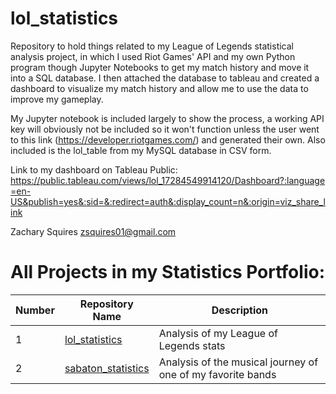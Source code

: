 # lol_statistics

Repository to hold things related to my League of Legends statistical analysis project, in which I used Riot Games' API and my own Python program though Jupyter Notebooks to get my match history and move it into a SQL database. I then attached the database to tableau and created a dashboard to visualize my match history and allow me to use the data to improve my gameplay. 

My Jupyter notebook is included largely to show the process, a working API key will obviously not be included so it won't function unless the user went to this link (https://developer.riotgames.com/) and generated their own. Also included is the lol_table from my MySQL database in CSV form. 

Link to my dashboard on Tableau Public:
https://public.tableau.com/views/lol_17284549914120/Dashboard?:language=en-US&publish=yes&:sid=&:redirect=auth&:display_count=n&:origin=viz_share_link

Zachary Squires
zsquires01@gmail.com

# All Projects in my Statistics Portfolio:
| Number  | Repository Name | Description  |
| ------------- | ------------- | ------------- |
| 1  | [lol_statistics](https://github.com/Zachary-Squires/lol_statistics)  | Analysis of my League of Legends stats |
| 2  | [sabaton_statistics](https://github.com/Zachary-Squires/sabaton_statistics)  | Analysis of the musical journey of one of my favorite bands |
